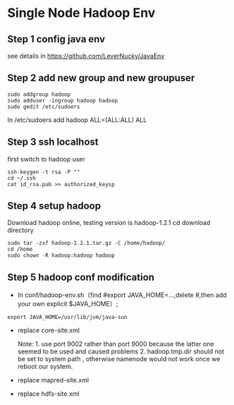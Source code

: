 # Single Node Hadoop Env
## Step 1 config java env
 see details in https://github.com/LeverNucky/JavaEnv
## Step 2 add new group and new groupuser
````
sudo addgroup hadoop
sudo adduser -ingroup hadoop hadoop
sudo gedit /etc/sudoers
````
In /etc/sudoers add 
hadoop   ALL=(ALL:ALL)  ALL
## Step 3 ssh localhost
first switch to hadoop user
````
ssh-keygen -t rsa -P ""
cd ~/.ssh
cat id_rsa.pub >> authorized_keysp
````
## Step 4 setup hadoop
Download hadoop online, testing version is hadoop-1.2.1
cd download directory
````
sudo tar -zxf hadoop-1.2.1.tar.gz -C /home/hadoop/
cd /home
sudo chown -R hadoop:hadoop hadoop
````
## Step 5 hadoop conf modification
- In conf/hadoop-env.sh（find #export JAVA_HOME=...,delete #,then add your own explicit $JAVA_HOME）;
````
export JAVA_HOME=/usr/lib/jvm/java-sun
````
- replace core-site.xml 

  Note: 1. use port 9002 rather than port 9000 because the latter one seemed to be used and caused problems
        2. hadoop.tmp.dir should not be set to system path , otherwise namenode would not work once we reboot our system.

- replace mapred-site.xml
- replace hdfs-site.xml
 
 

